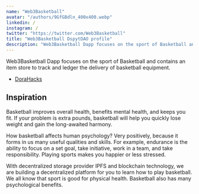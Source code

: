 ```yaml
---
name: "Web3Basketball"
avatar: "/authors/9GfGBdln_400x400.webp"
linkedin: /
instagram: /
twitter: "https://twitter.com/Web3Basketball"
title: "Web3Basketball DspytDAO profile"
description: "Web3Basketball Dapp focuses on the sport of Basketball and contains an item store to track and ledger the delivery of basketball equipment."
---
```


Web3Basketball Dapp focuses on the sport of Basketball and contains an item store to track and ledger the delivery of basketball equipment.

- [DoraHacks](https://dorahacks.io/buidl/3798)

## Inspiration

Basketball improves overall health, benefits mental health, and keeps you fit. If your problem is extra pounds, basketball will help you quickly lose weight and gain the long-awaited harmony.

How basketball affects human psychology? Very positively, because it forms in us many useful qualities and skills. For example, endurance is the ability to focus on a set goal, take initiative, work in a team, and take responsibility. Playing sports makes you happier or less stressed.

With decentralized storage provider IPFS and blockchain technology, we are building a decentralized platform for you to learn how to play basketball. We all know that sport is good for physical health. Basketball also has many psychological benefits.
